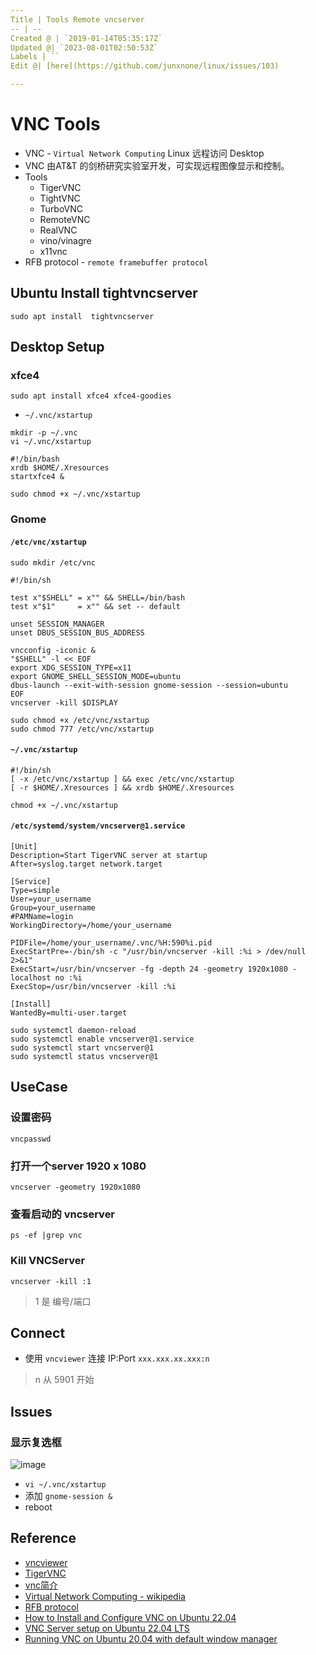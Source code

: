 ```yaml
---
Title | Tools Remote vncserver
-- | --
Created @ | `2019-01-14T05:35:17Z`
Updated @| `2023-08-01T02:50:53Z`
Labels | ``
Edit @| [here](https://github.com/junxnone/linux/issues/103)

---
```

# VNC Tools

- VNC - `Virtual Network Computing` Linux 远程访问 Desktop
- VNC 由AT&T 的剑桥研究实验室开发，可实现远程图像显示和控制。
- Tools
  - TigerVNC
  - TightVNC
  - TurboVNC
  - RemoteVNC
  - RealVNC
  - vino/vinagre
  - x11vnc
- RFB protocol - `remote framebuffer protocol`


## Ubuntu Install tightvncserver

```
sudo apt install  tightvncserver
```

## Desktop Setup
### xfce4

```
sudo apt install xfce4 xfce4-goodies
```

- `~/.vnc/xstartup`

```
mkdir -p ~/.vnc
vi ~/.vnc/xstartup
```

```
#!/bin/bash
xrdb $HOME/.Xresources
startxfce4 &
```
```
sudo chmod +x ~/.vnc/xstartup
```

### Gnome




#### `/etc/vnc/xstartup`

```
sudo mkdir /etc/vnc
```

```
#!/bin/sh

test x"$SHELL" = x"" && SHELL=/bin/bash
test x"$1"     = x"" && set -- default

unset SESSION_MANAGER
unset DBUS_SESSION_BUS_ADDRESS

vncconfig -iconic &
"$SHELL" -l << EOF
export XDG_SESSION_TYPE=x11
export GNOME_SHELL_SESSION_MODE=ubuntu
dbus-launch --exit-with-session gnome-session --session=ubuntu
EOF
vncserver -kill $DISPLAY
```
```
sudo chmod +x /etc/vnc/xstartup
sudo chmod 777 /etc/vnc/xstartup
```

#### `~/.vnc/xstartup`

```
#!/bin/sh
[ -x /etc/vnc/xstartup ] && exec /etc/vnc/xstartup
[ -r $HOME/.Xresources ] && xrdb $HOME/.Xresources
```

```
chmod +x ~/.vnc/xstartup
```

#### `/etc/systemd/system/vncserver@1.service`

```
[Unit]
Description=Start TigerVNC server at startup
After=syslog.target network.target

[Service]
Type=simple
User=your_username
Group=your_username
#PAMName=login
WorkingDirectory=/home/your_username

PIDFile=/home/your_username/.vnc/%H:590%i.pid
ExecStartPre=-/bin/sh -c "/usr/bin/vncserver -kill :%i > /dev/null 2>&1"
ExecStart=/usr/bin/vncserver -fg -depth 24 -geometry 1920x1080 -localhost no :%i
ExecStop=/usr/bin/vncserver -kill :%i

[Install]
WantedBy=multi-user.target

```
```
sudo systemctl daemon-reload
sudo systemctl enable vncserver@1.service
sudo systemctl start vncserver@1
sudo systemctl status vncserver@1
```




## UseCase

### 设置密码
```
vncpasswd
```



### 打开一个server 1920 x 1080
```
vncserver -geometry 1920x1080
```

### 查看启动的 vncserver

```
ps -ef |grep vnc
```

### Kill VNCServer

```
vncserver -kill :1
```
> 1 是 编号/端口


## Connect

- 使用 `vncviewer` 连接 IP:Port  `xxx.xxx.xx.xxx:n`

> n 从 5901 开始

## Issues
### 显示复选框
![image](https://user-images.githubusercontent.com/2216970/150967111-67938d74-01b2-4277-a7fd-27065891ede2.png)

- `vi ~/.vnc/xstartup`
- 添加 `gnome-session &`
- reboot

## Reference
- [vncviewer](https://www.realvnc.com/en/connect/download/viewer/)
- [TigerVNC](https://tigervnc.org/)
- [vnc简介](https://github.com/levinit/itnotes/blob/main/vnc.md)
- [Virtual Network Computing - wikipedia](https://en.wikipedia.org/wiki/Virtual_Network_Computing)
- [RFB protocol](https://en.wikipedia.org/wiki/RFB_protocol)
- [How to Install and Configure VNC on Ubuntu 22.04](https://www.digitalocean.com/community/tutorials/how-to-install-and-configure-vnc-on-ubuntu-22-04)
- [VNC Server setup on Ubuntu 22.04 LTS](https://gist.github.com/indyfromoz/739cd53d47b91ba1d3b540ab53b1f46c)
- [Running VNC on Ubuntu 20.04 with default window manager](https://www.nodinrogers.com/post/2021-11-15-connecting-to-ubuntu-via-vnc-default-wm/)
